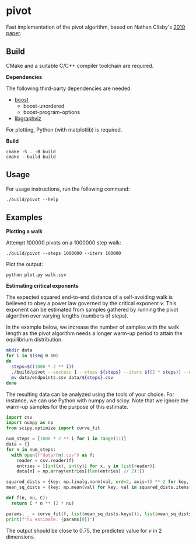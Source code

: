 # pivot

Fast implementation of the pivot algorithm, based on Nathan Clisby's [2010 paper](https://arxiv.org/abs/1005.1444).

## Build

CMake and a suitable C/C++ compiler toolchain are required.

**Dependencies**

The following third-party dependencies are needed:

* [boost](https://www.boost.org/doc/libs/1_85_0/more/getting_started/unix-variants.html)
  * boost-unordered
  * boost-program-options
* [libgraphviz](https://gitlab.com/graphviz/graphviz)

For plotting, Python (with matplotlib) is required.

**Build**

```
cmake -S . -B build
cmake --build build
```

## Usage

For usage instructions, run the following command:

```
./build/pivot --help
```

## Examples

**Plotting a walk**

Attempt 100000 pivots on a 1000000 step walk:

```
./build/pivot --steps 1000000 --iters 100000
```

Plot the output:

```
python plot.py walk.csv
```

**Estimating critical exponents**

The expected squared end-to-end distance of a self-avoiding walk is believed to obey a power law
governed by the critical exponent $\nu$. This exponent can be estimated from samples gathered
by running the pivot algorithm over varying lengths (numbers of steps).

In the example below, we increase the number of samples with the walk length as the pivot algorithm
needs a longer warm-up period to attain the equilibrium distribution.

```bash
mkdir data
for i in $(seq 0 10)
do
  steps=$((1000 * 2 ** i))
  ./build/pivot --success 1 --steps ${steps} --iters $((2 * steps)) --out data
  mv data/endpoints.csv data/${steps}.csv
done
```

The resulting data can be analyzed using the tools of your choice. For instance, we can use Python
with numpy and scipy. Note that we ignore the warm-up samples for the purpose of this estimate.

```python
import csv
import numpy as np
from scipy.optimize import curve_fit

num_steps = [1000 * 2 ** i for i in range(11)]
data = {}
for n in num_steps:
  with open(f"data/{n}.csv") as f:
    reader = csv.reader(f)
    entries = [[int(x), int(y)] for x, y in list(reader)]
    data[n] = np.array(entries[(len(entries) // 2):])

squared_dists = {key: np.linalg.norm(val, ord=2, axis=1) ** 2 for key, val in data.items()}
mean_sq_dists = {key: np.mean(val) for key, val in squared_dists.items()}

def f(n, nu, C):
  return C * n ** (2 * nu)

params, _ = curve_fit(f, list(mean_sq_dists.keys()), list(mean_sq_dists.values()))
print(f"nu estimate: {params[0]}")
```

The output should be close to 0.75, the predicted value for $\nu$ in 2 dimensions.
